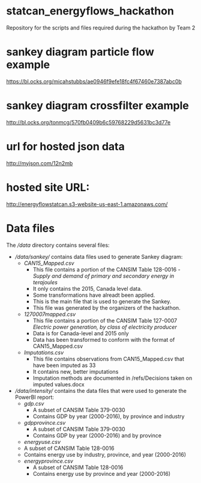 # statcan_energyflows_hackathon
Repository for the scripts and files required during the hackathon by Team 2

# sankey diagram particle flow example
https://bl.ocks.org/micahstubbs/ae0946f9efe18fc4f67460e7387abc0b

# sankey diagram crossfilter example
http://bl.ocks.org/tonmcg/570fb0409b6c59768229d5631bc3d77e

# url for hosted json data
http://myjson.com/12n2mb

# hosted site URL:
http://energyflowstatcan.s3-website-us-east-1.amazonaws.com/

# Data files
The _/data_ directory contains several files:
* _/data/sankey/_ contains data files used to generate Sankey diagram:
  * _CAN15_Mapped.csv_
    * This file contains a portion of the CANSIM Table 128-0016 - _Supply and demand of primary and secondary energy in terajoules_
    * It only contains the 2015, Canada level data.
	* Some transformations have alreadt been applied.
	* This is the main file that is used to generate the Sankey.
	* This file was generated by the organizers of the hackathon.
  * _1270007mapped.csv_
    * This file contains a portion of the CANSIM Table 127-0007 _Electric power generation, by class of electricity producer_
	* Data is for Canada-level and 2015 only
	* Data has been transformed to conform with the format of CAN15_Mapped.csv
  * _Imputations.csv_
    * This file contains observations from CAN15_Mapped.csv that have been imputed as 33
	* It contains new, better imputations
	* Imputation methods are documented in /refs/Decisions taken on imputed values.docx
* _/data/intensity/_ contains the data files that were used to generate the PowerBI report:
  * _gdp.csv_
    * A subset of CANSIM Table 379-0030
    * Contains GDP by year (2000-2016), by province and industry
  * _gdpprovince.csv_
    * A subset of CANSIM Table 379-0030
	* Contains GDP by year (2000-2016) and by province
  *  _energyuse.csv_
    * A subset of CANSIM Table 128-0016
	* Contains energy use by industry, province, and year (2000-2016)
  * _energyprovince.csv_
    * A subset of CANSIM Table 128-0016
	* Contains energy use by province and year (2000-2016)